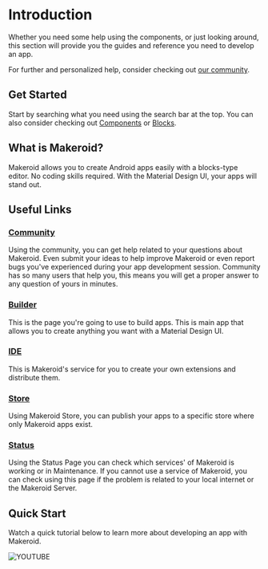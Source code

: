 # Introduction

Whether you need some help using the components, or just looking around, this section will provide you the guides and reference you need to develop an app.

For further and personalized help, consider checking out [our community](https://community.makeroid.io).

## Get Started
Start by searching what you need using the search bar at the top. You can also consider checking out [Components](/components/) or [Blocks](/blocks/).

## What is Makeroid?

Makeroid allows you to create Android apps easily with a blocks-type editor. No coding skills required. With the Material Design UI, your apps will stand out.

## Useful Links

### [Community](https://community.makeroid.io)

Using the community, you can get help related to your questions about Makeroid. Even submit your ideas to help improve Makeroid or even report bugs you've experienced during your app development session. Community has so many users that help you, this means you will get a proper answer to any question of yours in minutes.

### [Builder](http://builder.makeroid.io)

This is the page you're going to use to build apps. This is main app that allows you to create anything you want with a Material Design UI.

### [IDE](http://ide.makeroid.io)

This is Makeroid's service for you to create your own extensions and distribute them.

### [Store](http://store.makeroid.io)

Using Makeroid Store, you can publish your apps to a specific store where only Makeroid apps exist.

### [Status](https://status.makeroid.io)

Using the Status Page you can check which services' of Makeroid is working or in Maintenance. If you cannot use a service of Makeroid, you can check using this page if the problem is related to your local internet or the Makeroid Server.

## Quick Start
Watch a quick tutorial below to learn more about developing an app with Makeroid.

![YOUTUBE](_bZj-LOXdH8)
